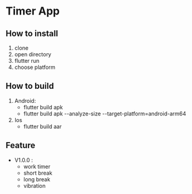# Timer App

## How to install

1. clone
2. open directory
3. flutter run
4. choose platform

## How to build

1. Android:
   - flutter build apk
   - flutter build apk --analyze-size --target-platform=android-arm64
2. Ios
   - flutter build aar
  
## Feature
- V1.0.0 :
  - work timer
  - short break
  - long break
  - vibration
